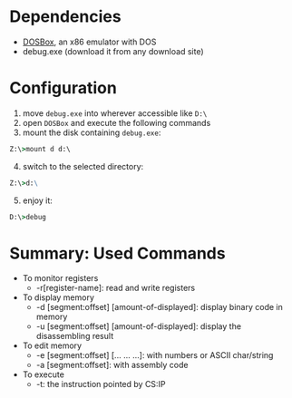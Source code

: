 # Dependencies
- [DOSBox](https://www.dosbox.com/), an x86 emulator with DOS
- debug.exe (download it from any download site)
# Configuration
1. move `debug.exe` into wherever accessible like `D:\`
2. open `DOSBox` and execute the following commands
3. mount the disk containing `debug.exe`:
```cmd
Z:\>mount d d:\
```
4. switch to the selected directory:
```cmd
Z:\>d:\
```
5. enjoy it:
```cmd
D:\>debug
```
# Summary: Used Commands
- To monitor registers
    - -r[register-name]: read and write registers
- To display memory
    - -d [segment:offset] [amount-of-displayed]: display binary code in memory
    - -u [segment:offset] [amount-of-displayed]: display the disassembling result
- To edit memory
    - -e [segment:offset] [... ... ...]: with numbers or ASCII char/string
    - -a [segment:offset]: with assembly code
- To execute
    - -t: the instruction pointed by CS:IP
